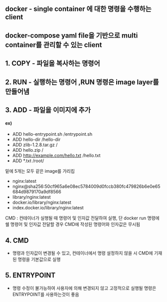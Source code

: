 ## docker  - single container 에 대한 명령을 수행하는 client

## docker-compose yaml file을 기반으로 multi container를 관리할 수 있는 client

## 1. COPY - 파일을 복사하는 명령어
## 2. RUN - 실행하는 명령어 ,RUN 명령은 image layer를 만들어냄
## 3. ADD - 파일을 이미지에 추가
#### ex)
- ADD hello-entrypoint.sh /entrypoint.sh
- ADD hello-dir /hello-dir
- ADD zlib-1.2.8.tar.gz /
- ADD hello.zip /
- ADD http://example.com/hello.txt /hello.txt
- ADD *.txt /root/

밑에 5개는 모두 같은 image를 가리킴

- nginx:latest
- nginx@sha256:50cf965a6e08ec5784009d0fccb380fc479826b6e0e65684d9879170a9df8566
- library/nginx:latest
- docker.io/library/nginx:latest
- index.docker.io/library/nginx:latest


CMD : 컨테이너가 실행될 때 명령어 및 인자값 전달하여 실행,
 단 docker run 명령에 쉘 명령어 및 인자값 전달할 경우 CMD에 작성된 명령어와 인자값은 무시됨
 
## 4. CMD
- 명령과 인자값이 변경될 수 있고, 컨테이너에서 명령 설정하지 않을 시 CMD에 기재된 명령을 기본값으로 실행
## 5. ENTRYPOINT
- 명령 수정이 불가능하여 사용자에 의해 변경되지 않고 고정적으로 실행될 명령은 ENTRYPOINT를 사용하는것이 좋음 

